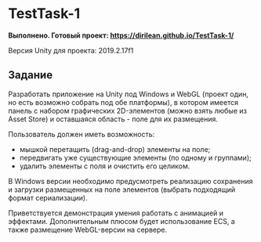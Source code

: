 # TestTask-1
<b>Выполнено. Готовый проект: https://dirilean.github.io/TestTask-1/</b>

Версия Unity для проекта: 2019.2.17f1

<h2>Задание</h2>
Разработать приложение на Unity под Windows и WebGL (проект один, но есть возможно собрать под обе платформы), в котором имеется панель с набором графических 2D-элементов (можно взять любые из Asset Store) и оставшаяся область - поле для их размещения.

Пользователь должен иметь возможность:

<ul>
<li>мышкой перетащить (drag-and-drop) элементы на поле;</li>
<li>передвигать уже существующие элементы (по одному и группами);</li>
<li>удалить элементы с поля и очистить его целиком.</li>
</ul>

В Windows версии необходимо предусмотреть реализацию сохранения и загрузки размещенных на поле элементов (выбрать подходящий формат сериализации).

Приветствуется демонстрация умения работать с анимацией и эффектами.
Дополнительным плюсом будет использование ECS, а также размещение WebGL-версии на сервере.
